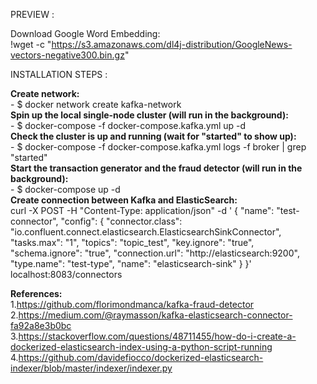 PREVIEW :




Download Google Word Embedding:<br>
!wget -c "https://s3.amazonaws.com/dl4j-distribution/GoogleNews-vectors-negative300.bin.gz"

INSTALLATION STEPS :<br>

  **Create network:** <br>
    - $ docker network create kafka-network <br>
  **Spin up the local single-node cluster (will run in the background):**<br>
    - $ docker-compose -f docker-compose.kafka.yml up -d <br>
  **Check the cluster is up and running (wait for "started" to show up):**<br>
    - $ docker-compose -f docker-compose.kafka.yml logs -f broker | grep "started" <br>
  **Start the transaction generator and the fraud detector (will run in the background):**<br>
    - $ docker-compose up -d <br>
  **Create connection between Kafka and ElasticSearch:** <br>
curl -X POST -H "Content-Type: application/json" -d '
{
  "name": "test-connector",
  "config": {
    "connector.class": "io.confluent.connect.elasticsearch.ElasticsearchSinkConnector",
    "tasks.max": "1",
    "topics": "topic_test",
    "key.ignore": "true",
    "schema.ignore": "true",
    "connection.url": "http://elasticsearch:9200",
    "type.name": "test-type",
    "name": "elasticsearch-sink"
  }
}' localhost:8083/connectors

**References:**<br>
1.https://github.com/florimondmanca/kafka-fraud-detector <br>
2.https://medium.com/@raymasson/kafka-elasticsearch-connector-fa92a8e3b0bc <br>
3.https://stackoverflow.com/questions/48711455/how-do-i-create-a-dockerized-elasticsearch-index-using-a-python-script-running <br>
4.https://github.com/davidefiocco/dockerized-elasticsearch-indexer/blob/master/indexer/indexer.py <br>
